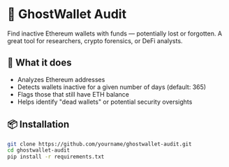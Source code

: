 # 👻 GhostWallet Audit

Find inactive Ethereum wallets with funds — potentially lost or forgotten. A great tool for researchers, crypto forensics, or DeFi analysts.

## 🚀 What it does

- Analyzes Ethereum addresses
- Detects wallets inactive for a given number of days (default: 365)
- Flags those that still have ETH balance
- Helps identify "dead wallets" or potential security oversights

## 📦 Installation

```bash
git clone https://github.com/yourname/ghostwallet-audit.git
cd ghostwallet-audit
pip install -r requirements.txt
